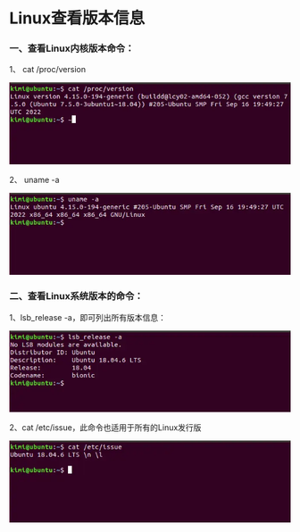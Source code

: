 # Linux查看版本信息


### 一、查看Linux内核版本命令：
1、 cat /proc/version

![1.png](/img/linux/cat-version.webp)

2、 uname -a

![2.png](/img/linux/uname-a.webp)

### 二、查看Linux系统版本的命令：
1、lsb_release -a，即可列出所有版本信息：

![3.png](/img/linux/lsb_release-a.webp)

2、cat /etc/issue，此命令也适用于所有的Linux发行版

![4.png](/img/linux/cat-issue.webp)
